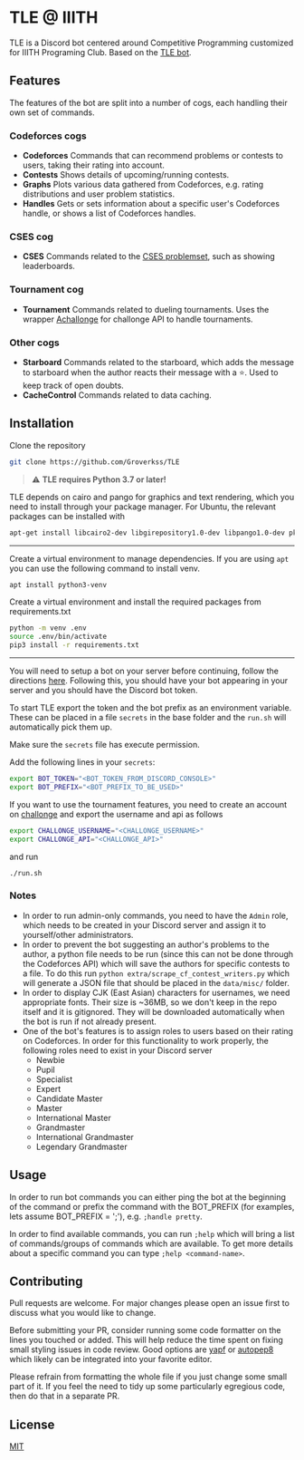 # TLE @ IIITH
TLE is a Discord bot centered around Competitive Programming customized for IIITH Programing Club. Based on the [TLE bot](https://github.com/cheran-senthil/TLE).

## Features
The features of the bot are split into a number of cogs, each handling their own set of commands.

### Codeforces cogs
- **Codeforces** Commands that can recommend problems or contests to users, taking their rating into account.
- **Contests** Shows details of upcoming/running contests.
- **Graphs** Plots various data gathered from Codeforces, e.g. rating distributions and user problem statistics.
- **Handles** Gets or sets information about a specific user's Codeforces handle, or shows a list of Codeforces handles.

### CSES cog
- **CSES** Commands related to the [CSES problemset](https://cses.fi/problemset/), such as showing leaderboards.

### Tournament cog
- **Tournament** Commands related to dueling tournaments. Uses the wrapper [Achallonge](https://achallonge.readthedocs.io/) for challonge API to handle tournaments.

### Other cogs
- **Starboard** Commands related to the starboard, which adds the message to starboard when the author reacts their message with a ⭐️. Used to keep track of open doubts.
- **CacheControl** Commands related to data caching.


## Installation
Clone the repository
```bash
git clone https://github.com/Groverkss/TLE
```

> :warning: **TLE requires Python 3.7 or later!**

TLE depends on cairo and pango for graphics and text rendering, which you need
to install through your package manager. For Ubuntu, the relevant packages
can be installed with

```bash
apt-get install libcairo2-dev libgirepository1.0-dev libpango1.0-dev pkg-config python3-dev gir1.2-pango-1.0
```

---

Create a virtual environment to manage dependencies. If you are using `apt` 
you can use the following command to install venv.

```bash
apt install python3-venv
```

Create a virtual environment and install the required packages from requirements.txt

```bash
python -m venv .env
source .env/bin/activate
pip3 install -r requirements.txt
```

---

You will need to setup a bot on your server before continuing, follow the
directions [here](https://github.com/reactiflux/discord-irc/wiki/Creating-a-discord-bot-&-getting-a-token).
Following this, you should have your bot appearing in your server and you should have the Discord bot token.

To start TLE export the token and the bot prefix as an environment variable. 
These can be placed in a file `secrets` in the base folder and the `run.sh`
will automatically pick them up.

Make sure the `secrets` file has execute permission.

Add the following lines in your `secrets`:

```bash
export BOT_TOKEN="<BOT_TOKEN_FROM_DISCORD_CONSOLE>"
export BOT_PREFIX="<BOT_PREFIX_TO_BE_USED>"
```
If you want to use the tournament features, you need to create an account on
[challonge](https://challonge.com/) and export the username and api as follows

```bash
export CHALLONGE_USERNAME="<CHALLONGE_USERNAME>"
export CHALLONGE_API="<CHALLONGE_API>"
```

and run

```
./run.sh
```

### Notes
 - In order to run admin-only commands, you need to have the `Admin` role, which needs to be created in your Discord server and assign it to yourself/other administrators.
 - In order to prevent the bot suggesting an author's problems to the author, a python file needs to be run (since this can not be done through the Codeforces API) which will save the authors for specific contests to a file. To do this run `python extra/scrape_cf_contest_writers.py` which will generate a JSON file that should be placed in the `data/misc/` folder.
 - In order to display CJK (East Asian) characters for usernames, we need appropriate fonts. Their size is ~36MB, so we don't keep in the repo itself and it is gitignored. They will be downloaded automatically when the bot is run if not already present.
 - One of the bot's features is to assign roles to users based on their rating on Codeforces. In order for this functionality to work properly, the following roles need to exist in your Discord server
     - Newbie
     - Pupil
     - Specialist
     - Expert
     - Candidate Master
     - Master
     - International Master
     - Grandmaster
     - International Grandmaster
     - Legendary Grandmaster

## Usage
In order to run bot commands you can either ping the bot at the beginning of the command or prefix the command with the BOT_PREFIX (for examples, lets assume BOT_PREFIX = ';'), e.g. `;handle pretty`.

In order to find available commands, you can run `;help` which will bring a list of commands/groups of commands which are available. To get more details about a specific command you can type `;help <command-name>`.

## Contributing
Pull requests are welcome. For major changes please open an issue first to discuss what you would like to change.

Before submitting your PR, consider running some code formatter on the lines you touched or added. This will help reduce the time spent on fixing small styling issues in code review. Good options are [yapf](https://github.com/google/yapf) or [autopep8](https://github.com/hhatto/autopep8) which likely can be integrated into your favorite editor.

Please refrain from formatting the whole file if you just change some small part of it. If you feel the need to tidy up some particularly egregious code, then do that in a separate PR.

## License
[MIT](https://choosealicense.com/licenses/mit/)
